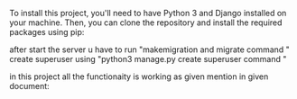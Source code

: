 To install this project, you'll need to have Python 3 and Django installed on your machine. Then, you can clone the repository and install the required packages using pip:

after start the server u have to run "makemigration and migrate command "
create superuser using "python3 manage.py create superuser command "

in this project all the functionaity is working as given mention in given document:
